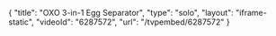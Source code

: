 {
    "title": "OXO 3-in-1 Egg Separator",
    "type": "solo",
    "layout": "iframe-static",
    "videoId": "6287572",
    "url": "\/tvpembed\/6287572"
}